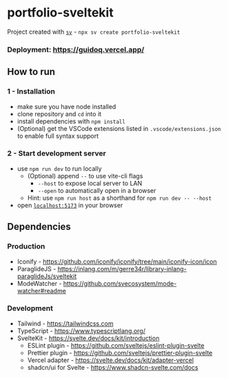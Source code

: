 # portfolio-sveltekit

Project created with [`sv`](https://github.com/sveltejs/cli) - `npx sv create portfolio-sveltekit`

### Deployment: https://guidoq.vercel.app/

## How to run

### 1 - Installation

- make sure you have node installed
- clone repository and `cd` into it
- install dependencies with `npm install`
- (Optional) get the VSCode extensions listed in `.vscode/extensions.json` to enable full syntax support

### 2 - Start development server

- use `npm run dev` to run locally
    - (Optional) append `--` to use vite-cli flags
        - `--host` to expose local server to LAN
        - `--open` to automatically open in a browser
    - Hint: use `npm run host` as a shorthand for `npm run dev -- --host`
- open [`localhost:5173`](http://localhost:5173) in your browser

## Dependencies

### Production

- Iconify - https://github.com/iconify/iconify/tree/main/iconify-icon/icon
- ParaglideJS - https://inlang.com/m/gerre34r/library-inlang-paraglideJs/sveltekit
- ModeWatcher - https://github.com/svecosystem/mode-watcher#readme

### Development

- Tailwind - https://tailwindcss.com
- TypeScript - https://www.typescriptlang.org/
- SvelteKit - https://svelte.dev/docs/kit/introduction
    - ESLint plugin - https://github.com/sveltejs/eslint-plugin-svelte
    - Prettier plugin - https://github.com/sveltejs/prettier-plugin-svelte
    - Vercel adapter - https://svelte.dev/docs/kit/adapter-vercel
    - shadcn/ui for Svelte - https://www.shadcn-svelte.com/docs
